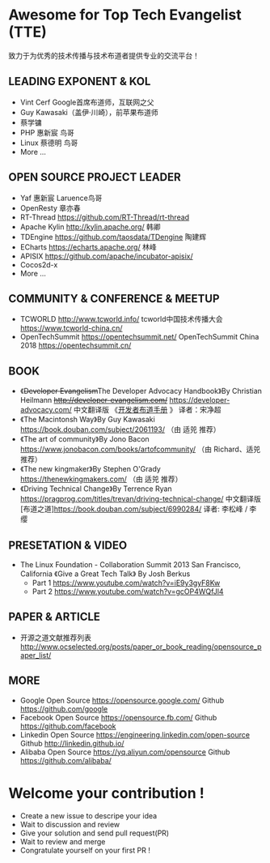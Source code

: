 # Awesome for Top Tech Evangelist (TTE)

致力于为优秀的技术传播与技术布道者提供专业的交流平台！

## LEADING EXPONENT & KOL

- Vint Cerf Google首席布道师，互联网之父
- Guy Kawasaki（盖伊·川崎），前苹果布道师 
- 蔡学镛 
- PHP  惠新宸 鸟哥
- Linux 蔡德明 鸟哥 
- More ... 

## OPEN SOURCE PROJECT LEADER
- Yaf 惠新宸 Laruence鸟哥 
- OpenResty 章亦春 
- RT-Thread https://github.com/RT-Thread/rt-thread 
- Apache Kylin http://kylin.apache.org/   韩卿 
- TDEngine  https://github.com/taosdata/TDengine 陶建辉 
- ECharts  https://echarts.apache.org/ 林峰 
- APISIX https://github.com/apache/incubator-apisix/  
- Cocos2d-x 
- More ...


## COMMUNITY & CONFERENCE & MEETUP 
- TCWORLD  http://www.tcworld.info/  tcworld中国技术传播大会  https://www.tcworld-china.cn/
- OpenTechSummit https://opentechsummit.net/ OpenTechSummit China 2018 https://opentechsummit.cn/


## BOOK
- 《~~Developer Evangelism~~The Developer Advocacy Handbook》By Christian Heilmann  ~~http://developer-evangelism.com/~~ https://developer-advocacy.com/ 中文翻译版 《[开发者布道手册](https://jimmysong.io/developer-advocacy-handbook/) 》 译者：宋净超 
- 《The Macintonsh Way》By  Guy Kawasaki https://book.douban.com/subject/2061193/ （由 适兕 推荐）
- 《The art of community》By Jono Bacon https://www.jonobacon.com/books/artofcommunity/ （由 Richard、适兕 推荐）
- 《The new kingmaker》By Stephen O'Grady  https://thenewkingmakers.com/ （由 适兕 推荐）
- 《Driving Technical Change》By Terrence Ryan https://pragprog.com/titles/trevan/driving-technical-change/ 中文翻译版 [布道之道]https://book.douban.com/subject/6990284/  译者: 李松峰 / 李缨


## PRESETATION & VIDEO
- The Linux Foundation - Collaboration Summit 2013 San Francisco, California 
  《Give a Great Tech Talk》 By Josh Berkus  
  - Part 1 https://www.youtube.com/watch?v=iE9y3gyF8Kw
  - Part 2 https://www.youtube.com/watch?v=gcOP4WQfJl4 


## PAPER & ARTICLE
- 开源之道文献推荐列表  http://www.ocselected.org/posts/paper_or_book_reading/opensource_paper_list/ 

## MORE 
- Google Open Source https://opensource.google.com/      Github  https://github.com/google
- Facebook Open Source https://opensource.fb.com/  Github  https://github.com/facebook
- Linkedin Open Source https://engineering.linkedin.com/open-source Github http://linkedin.github.io/
- Alibaba Open Source  https://yq.aliyun.com/opensource  Github  https://github.com/alibaba/ 

# Welcome your contribution !
- Create a new issue to descripe your idea 
- Wait to discussion and review 
- Give your solution and send pull request(PR) 
- Wait to review and merge 
- Congratulate yourself on your first PR !
